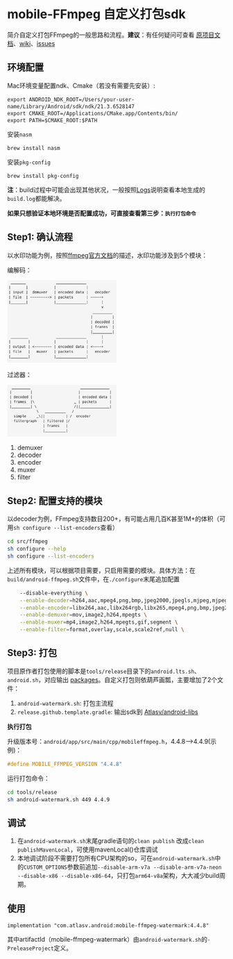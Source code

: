 mobile-FFmpeg 自定义打包sdk
=========================

简介自定义打包FFmpeg的一般思路和流程。**建议**：有任何疑问可查看 [原项目文档](https://github.com/tanersener/mobile-ffmpeg)、[wiki](https://github.com/tanersener/mobile-ffmpeg/wiki)、[issues](https://github.com/tanersener/mobile-ffmpeg/issues)

环境配置
------

Mac环境变量配置ndk、Cmake（若没有需要先安装）:
```
export ANDROID_NDK_ROOT=/Users/your-user-name/Library/Android/sdk/ndk/21.3.6528147
export CMAKE_ROOT=/Applications/CMake.app/Contents/bin/
export PATH=$CMAKE_ROOT:$PATH
```

安装`nasm`
```
brew install nasm
```

安装`pkg-config`
```
brew install pkg-config
```

**注**：build过程中可能会出现其他状况，一般按照[Logs](https://github.com/tanersener/mobile-ffmpeg/wiki/Logs)说明查看本地生成的`build.log`都能解决。

**如果只想验证本地环境是否配置成功，可直接查看第三步：`执行打包命令`**

Step1: 确认流程
-------------

以水印功能为例，按照[ffmpeg官方文档](https://ffmpeg.org/ffmpeg-all.html#Detailed-description)的描述，水印功能涉及到5个模块：

编解码：

<img src="./screenshot/transcoding.png" width="50%">

过滤器：

<img src="./screenshot/filtering.png" width="50%">

1. demuxer
2. decoder
3. encoder
4. muxer
5. filter

Step2: 配置支持的模块
-------------------

以decoder为例，FFmpeg支持数目200+，有可能占用几百K甚至1M+的体积（可用`sh configure --list-encoders`查看）
```sh
cd src/ffmpeg
sh configure --help
sh configure --list-encoders
```

上述所有模块，可以根据项目需要，只启用需要的模块。具体方法：在`build/android-ffmpeg.sh`文件中，在`./configure`末尾追加配置
```sh
    --disable-everything \
    --enable-decoder=h264,aac,mpeg4,png,bmp,jpeg2000,jpegls,mjpeg,mjpegb,smvjpeg,h264_mediacodec \
    --enable-encoder=libx264,aac,libx264rgb,libx265,mpeg4,png,bmp,jpeg2000,jpegls,mjpeg,mjpegb,smvjpeg,gif \
    --enable-demuxer=mov,image2,h264,mpegts \
    --enable-muxer=mp4,image2,h264,mpegts,gif,segment \
    --enable-filter=format,overlay,scale,scale2ref,null \
```

Step3: 打包
-----------

项目原作者打包使用的脚本是`tools/release`目录下的`android.lts.sh`、`android.sh`，对应输出 [packages](https://github.com/tanersener/mobile-ffmpeg#21-packages)。自定义打包则依葫芦画瓢，主要增加了2个文件：

1. `android-watermark.sh`: 打包主流程
2. `release.github.template.gradle`: 输出sdk到 [Atlasv/android-libs](https://github.com/AtlasXV/android-libs/packages/539956)

**执行打包**

升级版本号：`android/app/src/main/cpp/mobileffmpeg.h`，4.4.8-->4.4.9(示例)：
```c++
#define MOBILE_FFMPEG_VERSION "4.4.8"
```

运行打包命令：
```sh
cd tools/release
sh android-watermark.sh 449 4.4.9
```

调试
---
1. 在`android-watermark.sh`末尾gradle语句的`clean publish` 改成`clean publishMavenLocal`，可使用mavenLocal()仓库调试
2. 本地调试阶段不需要打包所有CPU架构的so，可在`android-watermark.sh`中的`CUSTOM_OPTIONS`参数前追加`--disable-arm-v7a --disable-arm-v7a-neon --disable-x86 --disable-x86-64`，只打包`arm64-v8a`架构，大大减少build周期。

使用
---
```
implementation "com.atlasv.android:mobile-ffmpeg-watermark:4.4.8"
```

其中artifactId（mobile-ffmpeg-watermark）由`android-watermark.sh`的`-PreleaseProject`定义。





